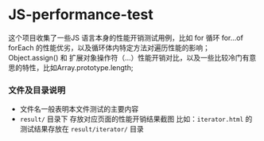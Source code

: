 # JS-performance-test
这个项目收集了一些JS 语言本身的性能开销测试用例，比如 for 循环 for...of  forEach 的性能优劣，以及循环体内特定方法对遍历性能的影响；Object.assign() 和 扩展对象操作符（...）性能开销对比，以及一些比较冷门有意思的特性，比如Array.prototype.length;


### 文件及目录说明
 - 文件名一般表明本文件测试的主要内容
 - `result/` 目录下 存放对应页面的性能开销结果截图 比如：`iterator.html` 的测试结果存放在 `result/iterator/` 目录
